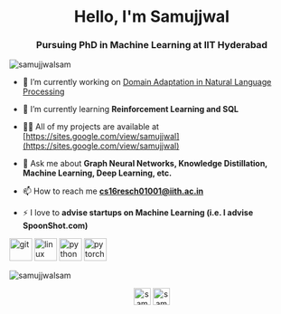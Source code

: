 <h1 align="center">Hello, I'm Samujjwal</h1>
<h3 align="center">Pursuing PhD in Machine Learning at IIT Hyderabad</h3>

<p align="left"> <img src="https://komarev.com/ghpvc/?username=samujjwalsam" alt="samujjwalsam" /> </p>

- 🔭 I’m currently working on [Domain Adaptation in Natural Language Processing](https://github.com/SamujjwalSam/Short-text_GNN)

- 🌱 I’m currently learning **Reinforcement Learning and SQL**

- 👨‍💻 All of my projects are available at [https://sites.google.com/view/samujjwal](https://sites.google.com/view/samujjwal)

- 💬 Ask me about **Graph Neural Networks, Knowledge Distillation, Machine Learning, Deep Learning, etc.**

- 📫 How to reach me **cs16resch01001@iith.ac.in**

- ⚡ I love to **advise startups on Machine Learning (i.e. I advise SpoonShot.com)**

<p align="left"><img src="https://www.vectorlogo.zone/logos/git-scm/git-scm-icon.svg" alt="git" width="40" height="40"/> <img src="https://devicons.github.io/devicon/devicon.git/icons/linux/linux-original.svg" alt="linux" width="40" height="40"/> <img src="https://devicons.github.io/devicon/devicon.git/icons/python/python-original.svg" alt="python" width="40" height="40"/> <img src="https://www.vectorlogo.zone/logos/pytorch/pytorch-icon.svg" alt="pytorch" width="40" height="40"/></p>

<p><img align="center" src="https://github-readme-stats.vercel.app/api/top-langs/?username=samujjwalsam&layout=compact" alt="samujjwalsam" /></p>

<p align="center">
<a href="https://twitter.com/samujjwal_sam" target="blank"><img align="center" src="https://cdn.jsdelivr.net/npm/simple-icons@3.0.1/icons/twitter.svg" alt="samujjwal_sam" height="30" width="30" /></a>
<a href="https://linkedin.com/in/samujjwal" target="blank"><img align="center" src="https://cdn.jsdelivr.net/npm/simple-icons@3.0.1/icons/linkedin.svg" alt="samujjwal" height="30" width="30" /></a>
</p>
